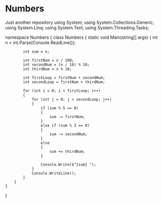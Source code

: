 # Numbers
Just another repository
using System;
using System.Collections.Generic;
using System.Linq;
using System.Text;
using System.Threading.Tasks;

namespace Numbers
{
    class Numbers
    {
        static void Main(string[] args)
        {
            int n = int.Parse(Console.ReadLine());

            int sum = n;

            int firstNum = n / 100;
            int secondNum = (n / 10) % 10;
            int thirdNum = n % 10;

            int firstLoop = firstNum + secondNum;
            int secondLoop = firstNum + thirdNum;

            for (int i = 0; i < firstLoop; i++)
            {
                for (int j = 0; j < secondLoop; j++)
                {
                    if (sum % 5 == 0)
                    {
                        sum -= firstNum;
                    }
                    else if (sum % 3 == 0)
                    {
                        sum -= secondNum;
                    }
                    else
                    {
                        sum += thirdNum;
                    }

                    Console.Write($"{sum} ");
                }
                Console.WriteLine();
            }
        }
    }
}
